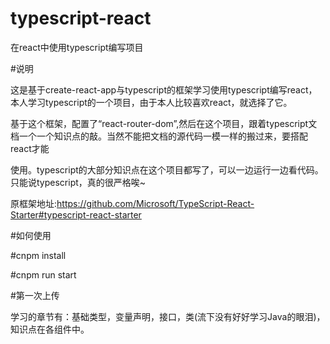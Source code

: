 # typescript-react
在react中使用typescript编写项目

#说明

这是基于create-react-app与typescript的框架学习使用typescript编写react，本人学习typescript的一个项目，由于本人比较喜欢react，就选择了它。

基于这个框架，配置了“react-router-dom”,然后在这个项目，跟着typescript文档一个一个知识点的敲。当然不能把文档的源代码一模一样的搬过来，要搭配react才能

使用。typescript的大部分知识点在这个项目都写了，可以一边运行一边看代码。只能说typescript，真的很严格唉~

原框架地址:https://github.com/Microsoft/TypeScript-React-Starter#typescript-react-starter


#如何使用

#cnpm install

#cnpm run start

#第一次上传

学习的章节有：基础类型，变量声明，接口，类(流下没有好好学习Java的眼泪)，知识点在各组件中。
